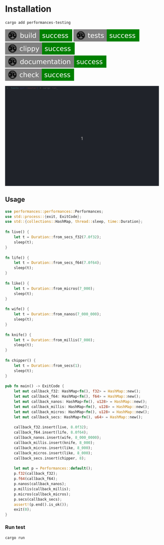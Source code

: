 # Installation

```bash
cargo add performances-testing
```

![build status](https://raw.githubusercontent.com/taishingi/performances-testing/master/badges/build.svg) ![tests status](https://raw.githubusercontent.com/taishingi/performances-testing/master/badges/tests.svg) ![clippy status](https://raw.githubusercontent.com/taishingi/performances-testing/master/badges/clippy.svg) ![documentation build](https://raw.githubusercontent.com/taishingi/performances-testing/master/badges/documentation.svg) ![check status](https://raw.githubusercontent.com/taishingi/performances-testing/master/badges/check.svg)





<img title="performances testing output" src="https://raw.githubusercontent.com/taishingi/performances-testing/master/perf-testing-take.gif" alt="performances-testing output" data-align="inline">

## Usage

```rust
use performances::performances::Performances;
use std::process::{exit, ExitCode};
use std::{collections::HashMap, thread::sleep, time::Duration};

fn live() {
    let t = Duration::from_secs_f32(7.0f32);
    sleep(t);
}

fn life() {
    let t = Duration::from_secs_f64(7.0f64);
    sleep(t);
}

fn like() {
    let t = Duration::from_micros(7_000);
    sleep(t);
}

fn wife() {
    let t = Duration::from_nanos(7_000_000);
    sleep(t);
}

fn knife() {
    let t = Duration::from_millis(7_000);
    sleep(t);
}

fn chipper() {
    let t = Duration::from_secs(1);
    sleep(t);
}

pub fn main() -> ExitCode {
    let mut callback_f32: HashMap<fn(), f32> = HashMap::new();
    let mut callback_f64: HashMap<fn(), f64> = HashMap::new();
    let mut callback_nanos: HashMap<fn(), u128> = HashMap::new();
    let mut callback_millis: HashMap<fn(), u128> = HashMap::new();
    let mut callback_micros: HashMap<fn(), u128> = HashMap::new();
    let mut callback_secs: HashMap<fn(), u64> = HashMap::new();

    callback_f32.insert(live, 8.0f32);
    callback_f64.insert(life, 8.0f64);
    callback_nanos.insert(wife, 8_000_0000);
    callback_millis.insert(knife, 8_000);
    callback_micros.insert(like, 8_000);
    callback_micros.insert(like, 8_000);
    callback_secs.insert(chipper, 8);

    let mut p = Performances::default();
    p.f32(callback_f32);
    p.f64(callback_f64);
    p.nanos(callback_nanos);
    p.millis(callback_millis);
    p.micros(callback_micros);
    p.secs(callback_secs);
    assert!(p.end().is_ok());
    exit(0);
}
```

### Run test

```bash
cargo run     
```
